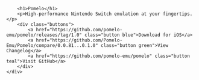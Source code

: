<!DOCTYPE html>
<html lang="en">
<head>
    <meta charset="UTF-8">
    <meta name="viewport" content="width=device-width, initial-scale=1.0">
    <title>Pomelo</title>
    <link rel="stylesheet" href="styles.css">
</head>
<body>
    <div class="content">
    
        <h1>Pomelo</h1>
        <p>High-performance Nintendo Switch emulation at your fingertips.</p>
        <div class="buttons">
            <a href="https://github.com/pomelo-emu/pomelo/releases/tag/1.0" class="button blue">Download for iOS</a>
            <a href="https://github.com/Pomelo-Emu/Pomelo/compare/0.0.81...0.1.0" class="button green">View Changelog</a>
            <a href="https://github.com/pomelo-emu/pomelo" class="button teal">Visit GitHub</a>
        </div>
    </div>
</body>
</html>
